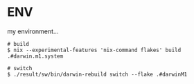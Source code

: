 # ENV
my environment...

```
# build
$ nix --experimental-features 'nix-command flakes' build .#darwin.m1.system

# switch
$ ./result/sw/bin/darwin-rebuild switch --flake .#darwinM1
```